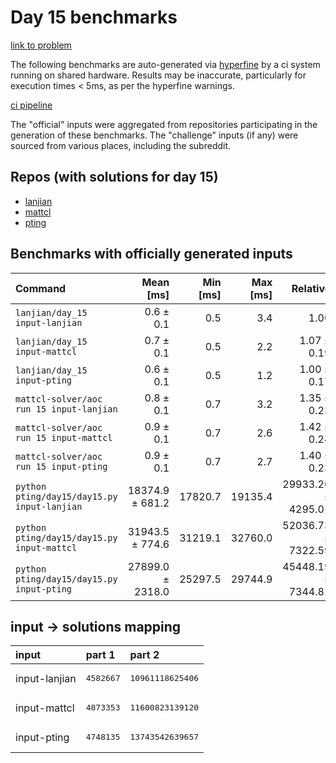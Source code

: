 # Day 15 benchmarks

[link to problem](http://adventofcode.com/2022/day/15)

The following benchmarks are auto-generated via [hyperfine](https://github.com/sharkdp/hyperfine) by a ci system running on shared hardware. Results may be inaccurate, particularly for execution times < 5ms, as per the hyperfine warnings.

[ci pipeline](http://ci.papercode.net:8080/teams/aoc2022/pipelines/aoc-compare-2022)

The "official" inputs were aggregated from repositories participating in the generation of these benchmarks. The "challenge" inputs (if any) were sourced from various places, including the subreddit.

## Repos (with solutions for day 15)


- [lanjian](https://github.com/LanJian/aoc-2022)
- [mattcl](https://github.com/mattcl/aoc2022)
- [pting](https://github.com/pting/aoc2022)

## Benchmarks with officially generated inputs
| Command | Mean [ms] | Min [ms] | Max [ms] | Relative |
|:---|---:|---:|---:|---:|
| `lanjian/day_15 input-lanjian` | 0.6 ± 0.1 | 0.5 | 3.4 | 1.00 |
| `lanjian/day_15 input-mattcl` | 0.7 ± 0.1 | 0.5 | 2.2 | 1.07 ± 0.19 |
| `lanjian/day_15 input-pting` | 0.6 ± 0.1 | 0.5 | 1.2 | 1.00 ± 0.17 |
| `mattcl-solver/aoc run 15 input-lanjian` | 0.8 ± 0.1 | 0.7 | 3.2 | 1.35 ± 0.23 |
| `mattcl-solver/aoc run 15 input-mattcl` | 0.9 ± 0.1 | 0.7 | 2.6 | 1.42 ± 0.24 |
| `mattcl-solver/aoc run 15 input-pting` | 0.9 ± 0.1 | 0.7 | 2.7 | 1.40 ± 0.23 |
| `python pting/day15/day15.py input-lanjian` | 18374.9 ± 681.2 | 17820.7 | 19135.4 | 29933.20 ± 4295.01 |
| `python pting/day15/day15.py input-mattcl` | 31943.5 ± 774.6 | 31219.1 | 32760.0 | 52036.73 ± 7322.59 |
| `python pting/day15/day15.py input-pting` | 27899.0 ± 2318.0 | 25297.5 | 29744.9 | 45448.19 ± 7344.81 |

## input -> solutions mapping
|input|part 1|part 2|
|:---|:---|:---|
|input-lanjian|<pre>4582667</pre>|<pre>10961118625406</pre>|
|input-mattcl|<pre>4873353</pre>|<pre>11600823139120</pre>|
|input-pting|<pre>4748135</pre>|<pre>13743542639657</pre>|

